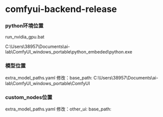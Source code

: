 # comfyui-backend-release

### python环境位置
run_nvidia_gpu.bat

C:\Users\38957\Documents\ai-lab\ComfyUI_windows_portable\python_embeded\python.exe


### 模型位置
extra_model_paths.yaml
修改：base_path: C:\Users\38957\Documents\ai-lab\ComfyUI_windows_portable\ComfyUI


### custom_nodes位置
extra_model_paths.yaml
修改：other_ui:
   base_path:

